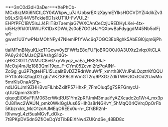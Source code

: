 =*=3nC0d3dH3aDer==*XePhCb-MCx8rzMXi6NCtLCY0AWkpw_u7JrUbbsrEXlzXaymEYlksHGCVDYZi4dikZv3b9LxSl0j44V5Fckie6D1skUT1U-FvVULZ-EHPfPFC1BV5lsJJ4FIlT8zTaemjaG7WXCAnCeCzjUREDHyLKei-4tx-id5Hz9fkI0fUiWUFX1DxKDWdj2s0oE7GGsHJYQXowBaFdyggdM45Nb5olFjw1-gwwt1U3YwPNaMOhNFy47NlemIPfYVAc6q7OGC3EbRghk5AbEGl0jqm6jPh-tiaIMFmBNyuKLkcT1Gcwv0yEFWffzE8qFUFjoBRQO0J0A3UXtz2vIqxXtCLAPA6y24CMJaCjZ9AshgS1dGt-qHKC30T1ZWMUC8e67xyVkyqz_vaEa_HKE36J-McOsj4mJIz1883Qml19qo_F-CYm05Zcvnl2fzPqAINf-ZcGg_gu3P7tgteHFL15LqalitBvDZZRdrWnuWfF_xmrth3KVrJPaLQqztrKfQQUlFYf3oNsQ1agD2LgbZVKZ8P8sShVmGT2rq9PXGzZdliTWHzIOxtOd2tUwMo5mrKlsOnaASPp-ndLIGLJml9ZHHBvoFlLhbZxilfP57HhxP_7FmOIuq5g7SRFGmycU-qUUQpmn3h3ff-qiqeqEiO6yFFjM063crWktRUS1Ym2pRFJmM3muaYyAZXcadc2q1Wr4_mx3pOJ8l1wc2WAUN_pmk0WkIGgUus6SHIh0s8rNGKvY_5hMqQ04QVrqOpOrFb5Kbzrxkk_McO1zoAJMEqOREEx0u-n-_CfkBR2nI-I9IwwgL4zt5uaMGvF_dOkz-7t8PKpDVSdnGZfiOeDqYdTibBElXNw4ZUKndSe_48BD8c